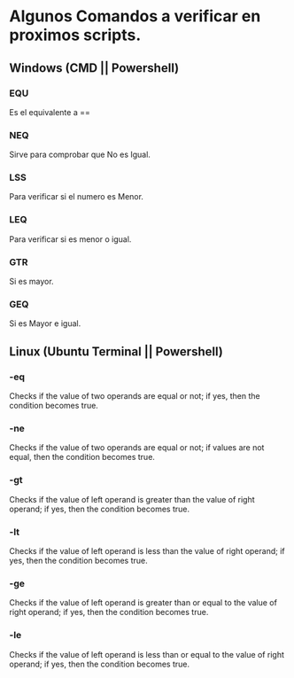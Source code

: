 # Algunos Comandos a verificar en proximos scripts.

## Windows (CMD || Powershell)
### EQU 
Es el equivalente a == 
### NEQ 
Sirve para comprobar que No es Igual.
### LSS 
Para verificar si el numero es Menor.
### LEQ 
Para verificar si es menor o igual.
### GTR 
Si es mayor.
### GEQ 
Si es Mayor e igual.

## Linux (Ubuntu Terminal || Powershell)
### -eq 
Checks if the value of two operands are equal or not; if yes, then the condition becomes true.
### -ne	
Checks if the value of two operands are equal or not; if values are not equal, then the condition becomes true.	
### -gt	
Checks if the value of left operand is greater than the value of right operand; if yes, then the condition becomes true.	
### -lt	
Checks if the value of left operand is less than the value of right operand; if yes, then the condition becomes true.	
### -ge	
Checks if the value of left operand is greater than or equal to the value of right operand; if yes, then the condition becomes true.	
### -le	
Checks if the value of left operand is less than or equal to the value of right operand; if yes, then the condition becomes true.	

